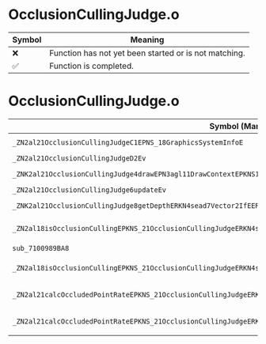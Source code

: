 # OcclusionCullingJudge.o
| Symbol | Meaning 
| ------------- | ------------- 
| :x: | Function has not yet been started or is not matching. 
| :white_check_mark: | Function is completed. 


# OcclusionCullingJudge.o
| Symbol (Mangled) | Symbol (Demangled) | Decompiled? |
| ------------- |  ------------- | ------------- |
| `_ZN2al21OcclusionCullingJudgeC1EPNS_18GraphicsSystemInfoE` | `al::OcclusionCullingJudge::OcclusionCullingJudge(al::GraphicsSystemInfo *)` | :x: |
| `_ZN2al21OcclusionCullingJudgeD2Ev` | `al::OcclusionCullingJudge::~OcclusionCullingJudge()` | :x: |
| `_ZNK2al21OcclusionCullingJudge4drawEPN3agl11DrawContextEPKNS1_14TextureSamplerEff` | `al::OcclusionCullingJudge::draw(agl::DrawContext *,agl::TextureSampler const*,float,float)const` | :x: |
| `_ZN2al21OcclusionCullingJudge6updateEv` | `al::OcclusionCullingJudge::update(void)` | :x: |
| `_ZNK2al21OcclusionCullingJudge8getDepthERKN4sead7Vector2IfEERKNS_8ViewInfoE` | `al::OcclusionCullingJudge::getDepth(sead::Vector2<float> const&,al::ViewInfo const&)const` | :x: |
| `_ZN2al18isOcclusionCullingEPKNS_21OcclusionCullingJudgeERKN4sead7Vector3IfEERKNS3_7Vector2IfEEfffi` | `al::isOcclusionCulling(al::OcclusionCullingJudge const*,sead::Vector3<float> const&,sead::Vector2<float> const&,float,float,float,int)` | :x: |
| `sub_7100989BA8` | `` | :x: |
| `_ZN2al18isOcclusionCullingEPKNS_21OcclusionCullingJudgeERKN4sead7Vector3IfEERKNS3_7Vector2IfEEfffRKNS_8ViewInfoE` | `al::isOcclusionCulling(al::OcclusionCullingJudge const*,sead::Vector3<float> const&,sead::Vector2<float> const&,float,float,float,al::ViewInfo const&)` | :x: |
| `_ZN2al21calcOccludedPointRateEPKNS_21OcclusionCullingJudgeERKN4sead7Vector3IfEERKNS3_7Vector2IfEEfff` | `al::calcOccludedPointRate(al::OcclusionCullingJudge const*,sead::Vector3<float> const&,sead::Vector2<float> const&,float,float,float)` | :x: |
| `_ZN2al21calcOccludedPointRateEPKNS_21OcclusionCullingJudgeERKN4sead7Vector3IfEERKNS3_7Vector2IfEEfffRKNS_8ViewInfoE` | `al::calcOccludedPointRate(al::OcclusionCullingJudge const*,sead::Vector3<float> const&,sead::Vector2<float> const&,float,float,float,al::ViewInfo const&)` | :x: |
